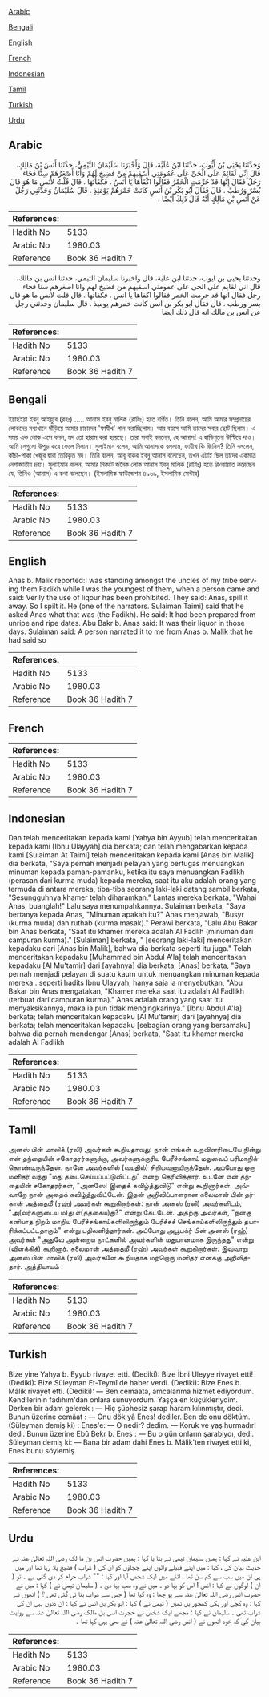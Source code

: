 [Arabic](#arabic)

[Bengali](#bengali)

[English](#english)

[French](#french)

[Indonesian](#indonesian)

[Tamil](#tamil)

[Turkish](#turkish)

[Urdu](#urdu)

## Arabic


<div dir="rtl" lang="ar" style={{fontSize:'larger',backgroundColor:'#f8f9fa',padding:20}}>
وَحَدَّثَنَا يَحْيَى بْنُ أَيُّوبَ، حَدَّثَنَا ابْنُ عُلَيَّةَ، قَالَ وَأَخْبَرَنَا سُلَيْمَانُ التَّيْمِيُّ، حَدَّثَنَا أَنَسُ بْنُ مَالِكٍ، قَالَ إِنِّي لَقَائِمٌ عَلَى الْحَىِّ عَلَى عُمُومَتِي أَسْقِيهِمْ مِنْ فَضِيخٍ لَهُمْ وَأَنَا أَصْغَرُهُمْ سِنًّا فَجَاءَ رَجُلٌ فَقَالَ إِنَّهَا قَدْ حُرِّمَتِ الْخَمْرُ فَقَالُوا اكْفَأْهَا يَا أَنَسُ ‏.‏ فَكَفَأْتُهَا ‏.‏ قَالَ قُلْتُ لأَنَسٍ مَا هُوَ قَالَ بُسْرٌ وَرُطَبٌ ‏.‏ قَالَ فَقَالَ أَبُو بَكْرِ بْنُ أَنَسٍ كَانَتْ خَمْرَهُمْ يَوْمَئِذٍ ‏.‏ قَالَ سُلَيْمَانُ وَحَدَّثَنِي رَجُلٌ عَنْ أَنَسِ بْنِ مَالِكٍ أَنَّهُ قَالَ ذَلِكَ أَيْضًا ‏.‏
</div>
<div style={{backgroundColor:'#f8f9fa',padding:20, marginBottom: 10}}><table> <thead> <tr> <th>References:</th> <th></th> </tr> </thead> <tbody><tr><td>Hadith No</td><td>5133</td></tr><tr><td>Arabic No</td><td>1980.03</td></tr><tr><td>Reference</td><td>Book 36 Hadith 7</td></tr></tbody></table></div>


<div dir="rtl" lang="ar" style={{fontSize:'larger',backgroundColor:'#f8f9fa',padding:20}}>
وحدثنا يحيى بن ايوب، حدثنا ابن علية، قال واخبرنا سليمان التيمي، حدثنا انس بن مالك، قال اني لقايم على الحى على عمومتي اسقيهم من فضيخ لهم وانا اصغرهم سنا فجاء رجل فقال انها قد حرمت الخمر فقالوا اكفاها يا انس . فكفاتها . قال قلت لانس ما هو قال بسر ورطب . قال فقال ابو بكر بن انس كانت خمرهم يوميذ . قال سليمان وحدثني رجل عن انس بن مالك انه قال ذلك ايضا
</div>
<div style={{backgroundColor:'#f8f9fa',padding:20, marginBottom: 10}}><table> <thead> <tr> <th>References:</th> <th></th> </tr> </thead> <tbody><tr><td>Hadith No</td><td>5133</td></tr><tr><td>Arabic No</td><td>1980.03</td></tr><tr><td>Reference</td><td>Book 36 Hadith 7</td></tr></tbody></table></div>

## Bengali


<div dir="ltr" lang="bn" style={{fontSize:'larger',backgroundColor:'#f8f9fa',padding:20}}>
ইয়াহইয়া ইবনু আইয়্যুব (রহঃ) ..... আনাস ইবনু মালিক (রাযিঃ) হতে বর্ণিত। তিনি বলেন, আমি আমার সম্প্রদায়ের লোকদের মধ্যখানে দাঁড়িয়ে আমার চাচাদের 'ফাযীখ' পান করাচ্ছিলাম। আর বয়সে আমি তাদের সবার ছোট ছিলাম। এ সময় এক লোক এসে বলল, মদ তো হারাম করা হয়েছে। তারা সবাই বললেন, হে আনাস! এ হাড়িগুলো উল্টিয়ে দাও। আমি সেগুলো উপুড় করে ফেলে দিলাম। সুলাইমান বলেন, আমি আনাসকে বললাম, ফাযীখ কি জিনিস? তিনি বললেন, কাঁচা-পাকা খেজুর দ্বারা তৈরিকৃত মদ। তিনি বলেন, আবূ বাকর ইবনু আনাস বলেছেন, তখন এটাই ছিল তাদের একমাত্র নেশাজাতীয় দ্রব্য। সুলাইমান বলেন, আমার নিকটে জনৈক লোক আনাস ইবনু মালিক (রাযিঃ) হতে রিওয়ায়াত করেছেন যে, তিনিও (আনাস) এ কথা বলেছেন। (ইসলামিক ফাউন্ডেশন ৪৯৬৯, ইসলামিক সেন্টার)
</div>
<div style={{backgroundColor:'#f8f9fa',padding:20, marginBottom: 10}}><table> <thead> <tr> <th>References:</th> <th></th> </tr> </thead> <tbody><tr><td>Hadith No</td><td>5133</td></tr><tr><td>Arabic No</td><td>1980.03</td></tr><tr><td>Reference</td><td>Book 36 Hadith 7</td></tr></tbody></table></div>

## English


<div dir="ltr" lang="en" style={{fontSize:'larger',backgroundColor:'#f8f9fa',padding:20}}>
Anas b. Malik reported:I was standing amongst the uncles of my tribe serving them Fadikh while I was the youngest of them, when a person came and said: Verily the use of liqour has been prohibited. They said: Anas, spill it away. So I spilt it. He (one of the narrators. Sulaiman Taimi) said that he asked Anas what that was (the Fadikh). He said: It had been prepared from unripe and ripe dates. Abu Bakr b. Anas said: It was their liquor in those days. Sulaiman said: A person narrated it to me from Anas b. Malik that he had said so
</div>
<div style={{backgroundColor:'#f8f9fa',padding:20, marginBottom: 10}}><table> <thead> <tr> <th>References:</th> <th></th> </tr> </thead> <tbody><tr><td>Hadith No</td><td>5133</td></tr><tr><td>Arabic No</td><td>1980.03</td></tr><tr><td>Reference</td><td>Book 36 Hadith 7</td></tr></tbody></table></div>

## French


<div dir="ltr" lang="fr" style={{fontSize:'larger',backgroundColor:'#f8f9fa',padding:20}}>

</div>
<div style={{backgroundColor:'#f8f9fa',padding:20, marginBottom: 10}}><table> <thead> <tr> <th>References:</th> <th></th> </tr> </thead> <tbody><tr><td>Hadith No</td><td>5133</td></tr><tr><td>Arabic No</td><td>1980.03</td></tr><tr><td>Reference</td><td>Book 36 Hadith 7</td></tr></tbody></table></div>

## Indonesian


<div dir="ltr" lang="id" style={{fontSize:'larger',backgroundColor:'#f8f9fa',padding:20}}>
Dan telah menceritakan kepada kami [Yahya bin Ayyub] telah menceritakan kepada kami [Ibnu Ulayyah] dia berkata; dan telah mengabarkan kepada kami [Sulaiman At Taimi] telah menceritakan kepada kami [Anas bin Malik] dia berkata, "Saya pernah menjadi pelayan yang bertugas menuangkan minuman kepada paman-pamanku, ketika itu saya menuangkan Fadlikh (perasan dari kurma muda) kepada mereka, saat itu aku adalah orang yang termuda di antara mereka, tiba-tiba seorang laki-laki datang sambil berkata, "Sesungguhnya khamer telah diharamkan." Lantas mereka berkata, "Wahai Anas, buanglah!" Lalu saya menumpahkannya. Sulaiman berkata, "Saya bertanya kepada Anas, "Minuman apakah itu?" Anas menjawab, "Busyr (kurma muda) dan ruthab (kurma masak)." Perawi berkata, "Lalu Abu Bakar bin Anas berkata, "Saat itu khamer mereka adalah Al Fadlih (minuman dari campuran kurma)." [Sulaiman] berkata, " [seorang laki-laki] menceritakan kepadaku dari [Anas bin Malik], bahwa dia berkata seperti itu juga." Telah menceritakan kepadaku [Muhammad bin Abdul A'la] telah menceritakan kepadaku [Al Mu'tamir] dari [ayahnya] dia berkata; [Anas] berkata, "Saya pernah menjadi pelayan di suatu kaum untuk menuangkan minuman kepada mereka...seperti hadits Ibnu Ulayyah, hanya saja ia menyebutkan, "Abu Bakar bin Anas mengatakan, "Khamer mereka saat itu adalah Al Fadlikh (terbuat dari campuran kurma)." Anas adalah orang yang saat itu menyaksikannya, maka ia pun tidak mengingkarinya." [Ibnu Abdul A'la] berkata; telah menceritakan kepadaku [Al Mu'tamir] dari [ayahnya] dia berkata; telah menceritakan kepadaku [sebagian orang yang bersamaku] bahwa dia pernah mendengar [Anas] berkata, "Saat itu khamer mereka adalah Al Fadlikh
</div>
<div style={{backgroundColor:'#f8f9fa',padding:20, marginBottom: 10}}><table> <thead> <tr> <th>References:</th> <th></th> </tr> </thead> <tbody><tr><td>Hadith No</td><td>5133</td></tr><tr><td>Arabic No</td><td>1980.03</td></tr><tr><td>Reference</td><td>Book 36 Hadith 7</td></tr></tbody></table></div>

## Tamil


<div dir="ltr" lang="ta" style={{fontSize:'larger',backgroundColor:'#f8f9fa',padding:20}}>
அனஸ் பின் மாலிக் (ரலி) அவர்கள் கூறியதாவது: நான் எங்கள் உறவினரிடையே நின்று என் தந்தையின் சகோதரர்களுக்கு, அவர்களுக்குரிய பேரீச்சங்காய் மதுவைப் பரிமாறிக்கொண்டிருந்தேன். நானே அவர்களில் (வயதில்) சிறியவனாயிருந்தேன். அப்போது ஒரு மனிதர் வந்து "மது தடைசெய்யப்பட்டுவிட்டது" என்று தெரிவித்தார். உடனே என் தந்தையின் சகோதரர்கள், "அனஸே! இதைக் கவிழ்த்துவிடு" என்று கூறினார்கள். அவ்வாறே நான் அதைக் கவிழ்த்துவிட்டேன். இதன் அறிவிப்பாளரான சுலைமான் பின் தர்கான் அத்தைமீ (ரஹ்) அவர்கள் கூறுகிறார்கள்: நான் அனஸ் (ரலி) அவர்களிடம், "அ(வர்களுடைய ம)து எ(த்தகைய)து?" என்று கேட்டேன். அதற்கு அவர்கள், "நன்கு கனியாத நிறம் மாறிய பேரீச்சங்காய்களிலிருந்தும் பேரீச்சச் செங்காய்களிலிருந்தும் தயாரிக்கப்பட்டதாகும்" என்று பதிலளித்தார்கள். அப்போது அபூபக்ர் பின் அனஸ் (ரஹ்) அவர்கள் "அதுவே அன்றைய நாட்களில் அவர்களின் மதுபானமாக இருந்தது" என்று (விளக்கிக்) கூறினார். சுலைமான் அத்தைமீ (ரஹ்) அவர்கள் கூறுகிறார்கள்: இவ்வாறு அனஸ் பின் மாலிக் (ரலி) அவர்களே கூறியதாக மற்றொரு மனிதர் எனக்கு அறிவித்தார். அத்தியாயம் :
</div>
<div style={{backgroundColor:'#f8f9fa',padding:20, marginBottom: 10}}><table> <thead> <tr> <th>References:</th> <th></th> </tr> </thead> <tbody><tr><td>Hadith No</td><td>5133</td></tr><tr><td>Arabic No</td><td>1980.03</td></tr><tr><td>Reference</td><td>Book 36 Hadith 7</td></tr></tbody></table></div>

## Turkish


<div dir="ltr" lang="tr" style={{fontSize:'larger',backgroundColor:'#f8f9fa',padding:20}}>
Bize yine Yahya b. Eyyub rivayet etti. (Dediki): Bize İbni Uleyye rivayet etti! (Dediki): Bize Süleyman Et-Teymî de haber verdi. (Dediki): Bize Enes b. Mâlik rivayet etti. (Dediki): — Ben cemaata, amcalarıma hizmet ediyordum. Kendilerinin fadıhım'dan onlara sunuyordum. Yaşça en küçükleriydim. Derken bir adam gelerek : — Hiç şüphesiz şarap haram kılınmıştır, dedi. Bunun üzerine cemâat : — Onu dök yâ Enes! dediler. Ben de onu döktüm. (Süleyman demiş ki) : Enes'e: — O nedir? dedim. — Koruk ve yaş hurmadır! dedi. Bunun üzerine Ebû Bekr b. Enes : — Bu o gün onların şarabıydı, dedi. Süleyman demiş ki: — Bana bir adam dahi Enes b. Mâlik'ten rivayet etti ki, Enes bunu söylemiş
</div>
<div style={{backgroundColor:'#f8f9fa',padding:20, marginBottom: 10}}><table> <thead> <tr> <th>References:</th> <th></th> </tr> </thead> <tbody><tr><td>Hadith No</td><td>5133</td></tr><tr><td>Arabic No</td><td>1980.03</td></tr><tr><td>Reference</td><td>Book 36 Hadith 7</td></tr></tbody></table></div>

## Urdu


<div dir="rtl" lang="ur" style={{fontSize:'larger',backgroundColor:'#f8f9fa',padding:20}}>
ابن علیہ نے کہا : ہمیں سلیمان تیمی نے بتا یا کہا : ہمیں حضرت انس بن ما لک رضی اللہ تعالیٰ عنہ نے حدیث بیان کی ، کہا : میں اپنے قبیلے والوں اپنے چچاؤں کو ان کی ( شراب ) فضیخ پلا رہا تھا اور میں ہی ان میں سب سے کم سن تھا ، اتنے میں ایک شخص آیا اور کہا : "" شراب حرام کر دی گئی ہے ۔ تو ( ان ) لوگوں نے کہا : انس ! اس کو بہا دو ۔ میں نے وہ سب بہا دی ۔ ( سلیمان تیمی نے ) کہا : میں نے حضرت انس رضی اللہ تعالیٰ عنہ سے پو چھا : وہ کیا تھا ( جس سے شراب بنا ئی گئی تھی ؟ ) انھوں نے کہا : وہ کچی اور پکی کھجور یں تھیں ( تیمی نے ) کہا : ابو بکر بن انس نے کہا : ان دنوں یہی ان کی شراب تھی ۔ سلیمان نے کہا : مجھے ایک شخص نے حجرت انس بن مالک رضی اللہ تعالیٰ عنہ سے روایت بیان کی کہ خود انھوں نے ( انس رضی اللہ تعالیٰ عنہ ) نے بھی یہی کہا تھا ۔
</div>
<div style={{backgroundColor:'#f8f9fa',padding:20, marginBottom: 10}}><table> <thead> <tr> <th>References:</th> <th></th> </tr> </thead> <tbody><tr><td>Hadith No</td><td>5133</td></tr><tr><td>Arabic No</td><td>1980.03</td></tr><tr><td>Reference</td><td>Book 36 Hadith 7</td></tr></tbody></table></div>